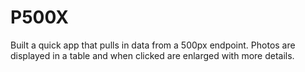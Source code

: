 # P500X

Built a quick app that pulls in data from a 500px endpoint. Photos are displayed in a table and when clicked are enlarged with more details. 
